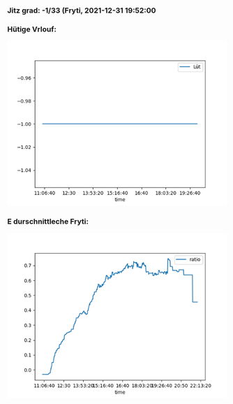 ### Jitz grad: -1/33 (Fryti, 2021-12-31 19:52:00

### Hütige Vrlouf:
![Graph](Today.png)

### E durschnittleche Fryti:
![Graph](Fryti.png)